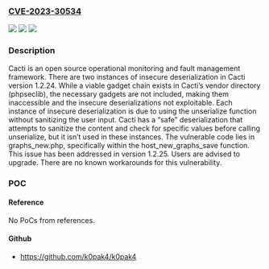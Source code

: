 ### [CVE-2023-30534](https://cve.mitre.org/cgi-bin/cvename.cgi?name=CVE-2023-30534)
![](https://img.shields.io/static/v1?label=Product&message=cacti&color=blue)
![](https://img.shields.io/static/v1?label=Version&message=%3D%20%3C%201.2.25%20&color=brighgreen)
![](https://img.shields.io/static/v1?label=Vulnerability&message=CWE-502%3A%20Deserialization%20of%20Untrusted%20Data&color=brighgreen)

### Description

Cacti is an open source operational monitoring and fault management framework. There are two instances of insecure deserialization in Cacti version 1.2.24. While a viable gadget chain exists in Cacti’s vendor directory (phpseclib), the necessary gadgets are not included, making them inaccessible and the insecure deserializations not exploitable. Each instance of insecure deserialization is due to using the unserialize function without sanitizing the user input. Cacti has a “safe” deserialization that attempts to sanitize the content and check for specific values before calling unserialize, but it isn’t used in these instances. The vulnerable code lies in graphs_new.php, specifically within the host_new_graphs_save function. This issue has been addressed in version 1.2.25. Users are advised to upgrade. There are no known workarounds for this vulnerability.

### POC

#### Reference
No PoCs from references.

#### Github
- https://github.com/k0pak4/k0pak4

